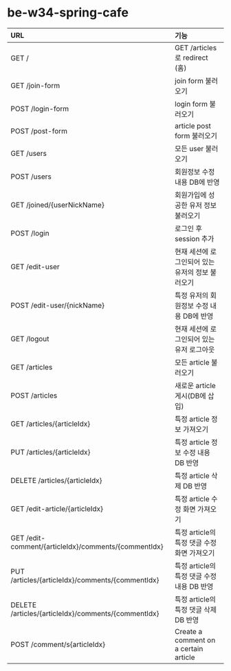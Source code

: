 # be-w34-spring-cafe
| URL                                                  | 기능                                    |
|:-----------------------------------------------------|:--------------------------------------|
| GET /                                                | GET /articles로 redirect (홈)           |
| GET /join-form                                       | join form 불러오기                        |
| POST /login-form                                     | login form 불러오기                       |
| POST /post-form                                      | article post form 불러오기                |
| GET /users                                           | 모든 user 불러오기                          |
| POST /users                                          | 회원정보 수정 내용 DB에 반영                     |
| GET /joined/{userNickName}                           | 회원가입에 성공한 유저 정보 불러오기                  |
| POST /login                                          | 로그인 후 session 추가                      |
| GET /edit-user                                       | 현재 세션에 로그인되어 있는 유저의 정보 불러오기           |
| POST /edit-user/{nickName}                           | 특정 유저의 회원정보 수정 내용 DB에 반영              |
| GET /logout                                          | 현재 세션에 로그인되어 있는 유저 로그아웃               |
| GET /articles                                        | 모든 article 불러오기                       |
| POST /articles                                       | 새로운 article 게시(DB에 삽입)                |
| GET /articles/{articleIdx}                           | 특정 article 정보 가져오기                    |
| PUT /articles/{articleIdx}                           | 특정 article 정보 수정 내용 DB 반영             |
| DELETE /articles/{articleIdx}                        | 특정 article 삭제 DB 반영                   |
| GET /edit-article/{articleIdx}                       | 특정 article 수정 화면 가져오기                 |
| GET /edit-comment/{articleIdx}/comments/{commentIdx} | 특정 article의 특정 댓글 수정 화면 가져오기          |
| PUT /articles/{articleIdx}/comments/{commentIdx}     | 특정 article의 특정 댓글 수정 내용 DB 반영         |
| DELETE /articles/{articleIdx}/comments/{commentIdx}  | 특정 article의 특정 댓글 삭제 DB 반영             |
| POST /comment/s{articleIdx}                          | Create a comment on a certain article |
